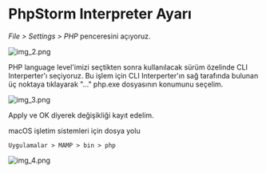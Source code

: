 # PhpStorm Interpreter Ayarı

*File > Settings > PHP* penceresini açıyoruz.

![img_2.png](img_2.png)

PHP language level'imizi seçtikten sonra kullanılacak sürüm özelinde CLI Interperter'ı seçiyoruz.
Bu işlem için CLI Interperter'ın sağ tarafında bulunan üç noktaya tıklayarak "..." php.exe dosyasının konumunu seçelim.

![img_3.png](img_3.png)

Apply ve OK diyerek değişikliği kayıt edelim.

macOS işletim sistemleri için dosya yolu

```
Uygulamalar > MAMP > bin > php
```

![img_4.png](img_4.png)